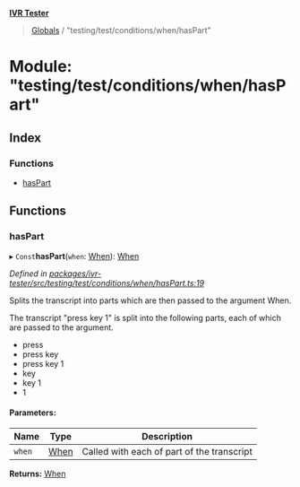 **[IVR Tester](../README.md)**

> [Globals](../README.md) / "testing/test/conditions/when/hasPart"

# Module: "testing/test/conditions/when/hasPart"

## Index

### Functions

* [hasPart](_testing_test_conditions_when_haspart_.md#haspart)

## Functions

### hasPart

▸ `Const`**hasPart**(`when`: [When](_testing_test_conditions_when_when_.md#when)): [When](_testing_test_conditions_when_when_.md#when)

*Defined in [packages/ivr-tester/src/testing/test/conditions/when/hasPart.ts:19](https://github.com/SketchingDev/ivr-tester/blob/c05dd5d/packages/ivr-tester/src/testing/test/conditions/when/hasPart.ts#L19)*

Splits the transcript into parts which are then passed to the argument When.

The transcript "press key 1" is split into the following parts, each of which are
passed to the argument.
  * press
  * press key
  * press key 1
  * key
  * key 1
  * 1

#### Parameters:

Name | Type | Description |
------ | ------ | ------ |
`when` | [When](_testing_test_conditions_when_when_.md#when) | Called with each of part of the transcript  |

**Returns:** [When](_testing_test_conditions_when_when_.md#when)
